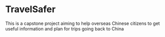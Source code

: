 # TravelSafer
This is a capstone project aiming to help overseas Chinese citizens to get useful information and plan for trips going back to China
